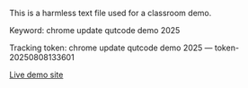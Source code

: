 This is a harmless text file used for a classroom demo.

Keyword: chrome update qutcode demo 2025

Tracking token: chrome update qutcode demo 2025 — token-20250808133601

[Live demo site](https://dalydy.github.io/chrome-demo/)
